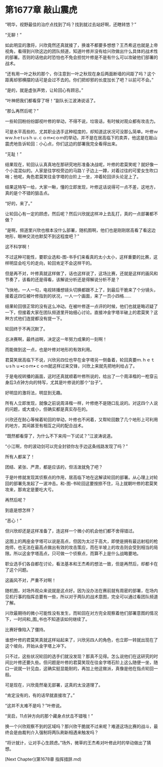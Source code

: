 # 第1677章 敲山震虎

“明华，视野最佳的治疗点找到了吗？找到就过去站好啊，还瞎转悠？”

“无聊！”

如此明显的激将，兴欣竟然还真就接了，换谁不都要多想想？王杰希这也就是上帝视角，看得到兴欣这边的团队频道，知道叶修并没有给兴欣做出什么具体的战术性的部署。否则的话他此时恐怕也不免会担忧叶修是不是有什么可以攻破他们部署的战术。

“还有用一叶之秋的那个，你注意到一叶之秋现在身后两面断墙的间距了吗？这个距离却邪横摆的话可是会过不去的。你们把却邪的长度加长了吧？以前可不会。”

“是的，就是虚张声势，让轮回心有顾忌。”

“叶神把我们都看穿了呀！”副队长江波涛说话了。

“那么再然后呢？”

一些轮回粉纷纷鄙视叶修的举动，不得不说，垃圾话，有时候对观众都有攻击力。

可是水平高些的，尤其职业选手这种程度的，却知道这状况可没那么简单。叶修ｗwｗ.hｅtｕsｈｕ.ｃｏm•cｏｍ的举动，并不是在居高临下的卖弄，他这是在敲山震虎地告诉轮回：小心点，你们这边的部署我完全看得出来。

“无耻！”

结果现在，轮回认认真真地在那研究地形准备决战呢，叶修的君莫笑呢？就好像一个小混混似的。人家是往学校旁边的马路丫子边上一蹲，对着过往的可爱女生吹口哨；他呢，角色君莫笑往金字塔的台阶上一坐，冲着轮回评头论足上了。

结果这特写一给，大家一瞅，懂的立即发现，叶修这话说得可一点不差，这地方，真的是个不错的狙击点。

“好的，来了。”

让轮回心有一定的顾虑，然后呢？然后兴欣就这样冲上去乱打，真的一点部署都不做？

“是啊，频道里兴欣也根本没什么部署，随机图啊，他们也是刚刚居高看了看这边地形，眼神交流也默契不到这程度吧？”

这不科学啊！

不过这种可能性，要职业选和-图-书手们来看真的太小太小，这样重要的比赛，这样明显会吃亏的走向，轮回肯定不会这样干的。

但是再不对，叶修真就这样做了，话也这样说了，这场比赛，还就是这样的画风和节奏了，该看的还是得看，该解说分析还是得解说分析不是？

飞快地，一人一句，电视转播想镜头切换都跟不上了，到最后干脆来了个分镜头，接着这四位被叶修指到的状况，一人一个画面，来了一页小四格……

结果轮回很正常的没有这么冲动。在被叶修逐一点评的时候，他们也就是略迟疑了一下，但接着大家在团队频道里开始细心讨论。直接冲金字塔半破上的君莫笑？这种方式他们连提都没有提一下。

轮回终于不再沉默了。

总决赛啊，最终战啊，决定这一年努力成果的一刻啊！

而能做到这一点，也是叶修对地形的有效利用。

君莫笑居高临下不说，兴欣另四位也早在金字塔另一侧备着，轮回真要ｍ.ｈｅｔｕsｈｕ•cｏｍ•ｃｏm就这样过来交锋，兴欣上来就先把地利给占了。

于是电视转播的画面，这时还真就顺着叶修所说的，给出了一个周泽楷的一枪穿云身后3点钟方向的特写，尤其是叶修说的那个“台子”。

好明显的激将法，明显到无趣。

所有人立即发现，就像之前说周泽楷一样，叶修绝不是随口乱说的。对这四个人说的问题，或大或小，但确实都是真实存在的。

兴欣还在耐心等候着轮回的举动，叶修也不闲着，又帮轮回数了几个地形上可利用的地方，其间甚至有相互之间的配合战术。

“既然都看穿了，为什么不下来闯一下试试？”江波涛说道。

“小江啊，你的波动剑可以完全封锁你左手边这条线路发现了吗？”

所有人都呆了！

团结、紧张、严肃，都是应该的，但活泼就免了吧？

于是叶修就发现其侦察点的作用，居高临下地在这解读轮回的部署。从心理上对轮回的部署先发起了一波冲击。和-图-书轮回这要按捺不住，马上就朝叶修的君莫笑攻来，那肯定是要吃大亏。

再然后呢？

到底是想怎样？

“恶心！”

但兴欣却还是这样准备了，连这样一个微小的机会他们都不舍得错过。

这图上的两座金字塔可以说是高点，但因为太过于高大，即使是拥有最远射程的枪炮师，也无法在最高点做出有效的攻击策应，而在半坡上的攻击则会受到相当的局限。所以这金字塔高点，只可做一个侦察点，而算不上是什么战略要地。

职业选手们各自都在讨论，看法基本和王杰希的想法一致，但是再然后，却都卡在了这个问题。

这画风不对，严重不对啊！

随机图，对场外观众来说就是这点好。因为没办法在赛前就有周密的部署，在场内见机行事的指挥总要有一些，所以对于两队的战术意图，完全可以通过看团队频道了解。

兴欣最期待的微小可能性没有发生，而轮回在对方完全观察着他们部署意图的情况下，一时间和_图_书也不知道该如何继续了。

比赛好像陷入了僵持。

谁想叶修的君莫笑真就这样站起来了，兴欣另四人的角色，也立即一转就出现在了这个坡向，开始从金字塔上冲下。

只不过，这些状况轮回的选手们就没发现？那真不见得。怎么说他们在这研究的时间比叶修还要久些。但问题是叶修的君莫笑现在往金字塔石阶上这么随便一坐，随口一说就一针见血，这确实挺显能耐的，再加上他这做派，真像是他在指点轮回一般。

可是现在，兴欣竟然毫无部署，这真的太没道理了。

“肯定没有的，有的话早就直接攻了。”

“这并不太难不是吗？”叶修说。

“吴启，11点钟方向的那个藏身点伏击不错哦！”

换一个兴欣观察不到的区域吗？那兴欣干脆就不过来呢？难道这场比赛的战斗，最终会是由裁判介入强制将两队刷新相遇来触发吗？

“将计就计，让对手心生顾虑。”场外，微草的王杰希对叶修此时的举动做出了猜想。



[Next Chapter](第1678章 指挥措辞.md)